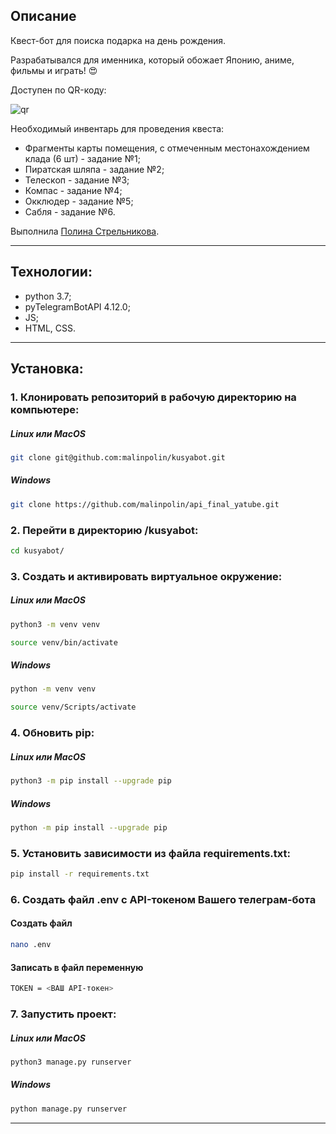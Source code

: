 ## Описание

Квест-бот для поиска подарка на день рождения.

Разрабатывался для именника, который обожает Японию, аниме, фильмы и играть! :heart_eyes:

Доступен по QR-коду:

![qr](https://github.com/malinpolin/kusyabot/assets/98105796/b4e45fbc-f890-43ca-b163-7f0726b72b05)

Необходимый инвентарь для проведения квеста: 
- Фрагменты карты помещения, с отмеченным местонахождением клада (6 шт) - задание №1;
- Пиратская шляпа - задание №2;
- Телескоп  - задание №3;
- Компас - задание №4;
- Окклюдер - задание №5;
- Сабля - задание №6.


Выполнила [Полина Стрельникова](https://https://github.com/malinpolin).
_____________________________________________________________________________________________________________________________________
## Технологии:
- python 3.7;
- pyTelegramBotAPI 4.12.0;
- JS;
- HTML, CSS.
_____________________________________________________________________________________________________________________________________
## Установка:

### 1. Клонировать репозиторий в рабочую директорию на компьютере:

##### Linux или MacOS
```bash
git clone git@github.com:malinpolin/kusyabot.git
```
##### Windows
```bash
git clone https://github.com/malinpolin/api_final_yatube.git
```

### 2. Перейти в директорию /kusyabot: 

```bash
cd kusyabot/
```

### 3. Cоздать и активировать виртуальное окружение: 

##### Linux или MacOS
```bash
python3 -m venv venv
```
```bash
source venv/bin/activate
```
##### Windows
```bash
python -m venv venv
```
```bash
source venv/Scripts/activate
```

### 4. Обновить pip:
##### Linux или MacOS
```bash
python3 -m pip install --upgrade pip
```
##### Windows
```bash
python -m pip install --upgrade pip
```

### 5. Установить зависимости из файла requirements.txt:

```bash
pip install -r requirements.txt
```

### 6. Создать файл .env с API-токеном Вашего телеграм-бота
#### Создать файл
```bash
nano .env
```
#### Записать в файл переменную
```bash
TOKEN = <ВАШ API-токен>
```

### 7. Запустить проект:
##### Linux или MacOS
```bash
python3 manage.py runserver
```
##### Windows
```bash
python manage.py runserver
```

_____________________________________________________________________________________________________________________________________